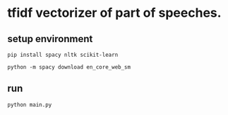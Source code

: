 # tfidf vectorizer of part of speeches.

## setup environment

```shell
pip install spacy nltk scikit-learn
```

```shell
python -m spacy download en_core_web_sm
```

## run

```shell
python main.py
```
